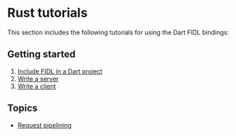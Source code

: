# Rust tutorials

This section includes the following tutorials for using the Dart
FIDL bindings:

## Getting started

1. [Include FIDL in a Dart project][using-fidl]
2. [Write a server][server]
3. [Write a client][async]

## Topics

* [Request pipelining][pipelining]

<!-- xrefs -->
[using-fidl]: basics/using-fidl.md
[server]: basics/server.md
[async]: basics/client.md
[pipelining]: topics/request-pipelining.md
